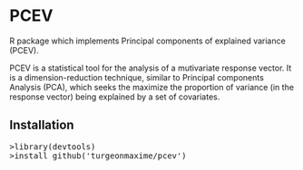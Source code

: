 # PCEV

R package which implements Principal components of explained variance (PCEV).

PCEV is a statistical tool for the analysis of a mutivariate response vector. It is a dimension-reduction technique, similar to Principal components Analysis (PCA), which seeks the maximize the proportion of variance (in the response vector) being explained by a set of covariates.

## Installation

<pre>
>library(devtools)
>install_github('turgeonmaxime/pcev')
</pre>
[//]: # (If you have difficulties with direct installation from GitHub you can download and install source with R CMD build and install commands:)
[//]: # (<pre>)
[//]: # ($git clone https://github.com/turgeonmaxime/pcev.git)
[//]: # ($R CMD build ./pcev)
[//]: # ($R CMD INSTALL funtooNorm_N.NN.N.tar.gz)
[//]: # (</pre>)
